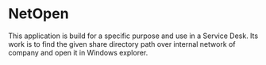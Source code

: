 # NetOpen
This application is build for a specific purpose and use in a Service Desk. Its work is to find the given share directory path over internal network of company and open it in Windows explorer.

